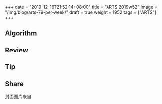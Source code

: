 +++
date = "2019-12-16T21:52:14+08:00"
title = "ARTS 2019w52"
image = "/img/blog/arts-79-per-week/"
draft = true
weight = 1952
tags = ["ARTS"]
+++


<!--more-->

## Algorithm

## Review

## Tip


## Share



封面图片来自 []() <a href="h"><i class="fa fa-dribbble" aria-hidden="true"></i> </a>